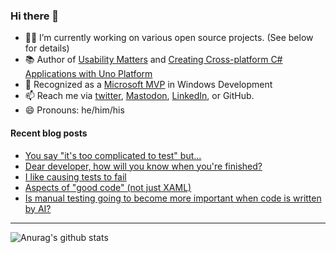 ### Hi there 👋

- 👨‍💻 I’m currently working on various open source projects. (See below for details)
- 📚 Author of [Usability Matters](https://www.manning.com/books/usability-matters?a_aid=mrlacey) and [Creating Cross-platform C# Applications with Uno Platform](https://www.packtpub.com/product/creating-cross-platform-c-applications-with-uno-platform/9781801078498)
- 🏅 Recognized as a [Microsoft MVP](https://mvp.microsoft.com/en-us/PublicProfile/5001397?fullName=Matt%20Lacey) in Windows Development
- 📫 Reach me via [twitter](https://twitter.com/mrlacey), <a rel="me" href="https://fosstodon.org/@mrlacey">Mastodon</a>, [LinkedIn](https://www.linkedin.com/in/mrlacey), or GitHub.
- 😄 Pronouns: he/him/his

<!--
**mrlacey/mrlacey** is a ✨ _special_ ✨ repository because its `README.md` (this file) appears on your GitHub profile.

Here are some ideas to get you started:

- 🔭 I’m currently working on ...
- 🌱 I’m currently learning ...
- 👯 I’m looking to collaborate on ...
- 🤔 I’m looking for help with ...
- 💬 Ask me about ...
- 📫 How to reach me: ...
- 😄 Pronouns: ...
- ⚡ Fun fact: ...
-->

#### Recent blog posts
<!-- BLOG-POST-LIST:START -->
- [You say &quot;it&#39;s too complicated to test&quot; but...](https://www.mrlacey.com/2023/03/you-say-its-too-complicated-to-test-but.html)
- [Dear developer, how will you know when you&#39;re finished?](https://www.mrlacey.com/2023/03/dear-developer-how-will-you-know-when.html)
- [I like causing tests to fail](https://www.mrlacey.com/2023/03/i-like-causing-tests-to-fail.html)
- [Aspects of &quot;good code&quot; &lpar;not just XAML&rpar;](https://www.mrlacey.com/2023/03/aspects-of-good-code-not-just-xaml.html)
- [Is manual testing going to become more important when code is written by AI?](https://www.mrlacey.com/2023/03/is-manual-testing-going-to-become-more.html)
<!-- BLOG-POST-LIST:END -->

---

![Anurag's github stats](https://github-readme-stats.vercel.app/api?username=mrlacey&count_private=true&show_icons=true)
